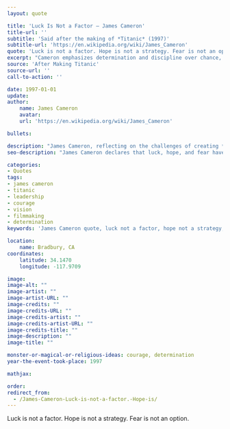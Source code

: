 ```yaml
---
layout: quote

title: 'Luck Is Not a Factor – James Cameron'
title-url: ''
subtitle: 'Said after the making of *Titanic* (1997)'
subtitle-url: 'https://en.wikipedia.org/wiki/James_Cameron'
quote: 'Luck is not a factor. Hope is not a strategy. Fear is not an option.'
excerpt: "Cameron emphasizes determination and discipline over chance, fear, or blind optimism."
source: 'After Making Titanic'
source-url: ''
call-to-action: ''

date: 1997-01-01
update:
author:
    name: James Cameron
    avatar: 
    url: 'https://en.wikipedia.org/wiki/James_Cameron'

bullets:

description: "James Cameron, reflecting on the challenges of creating *Titanic*, asserted that success relies on vision, strategy, and courage—not luck or fear."
seo-description: "James Cameron declares that luck, hope, and fear have no place in achieving great accomplishments—only discipline and courage matter."

categories:
- Quotes
tags:
- james cameron
- titanic
- leadership
- courage
- vision
- filmmaking
- determination
keywords: 'James Cameron quote, luck not a factor, hope not a strategy, fear not an option, Titanic filmmaking, leadership courage, James Cameron determination'

location:
    name: Bradbury, CA
coordinates:
    latitude: 34.1470
    longitude: -117.9709

image:
image-alt: ""
image-artist: ""
image-artist-URL: ""
image-credits: ""
image-credits-URL: ""
image-credits-artist: ""
image-credits-artist-URL: ""
image-credits-title: ""
image-description: ""
image-title: ""

monster-or-magical-or-religious-ideas: courage, determination
year-the-event-took-place: 1997

mathjax: 

order: 
redirect_from:
  - /James-Cameron-Luck-is-not-a-factor.-Hope-is/
---
```

Luck is not a factor. Hope is not a strategy. Fear is not an option.